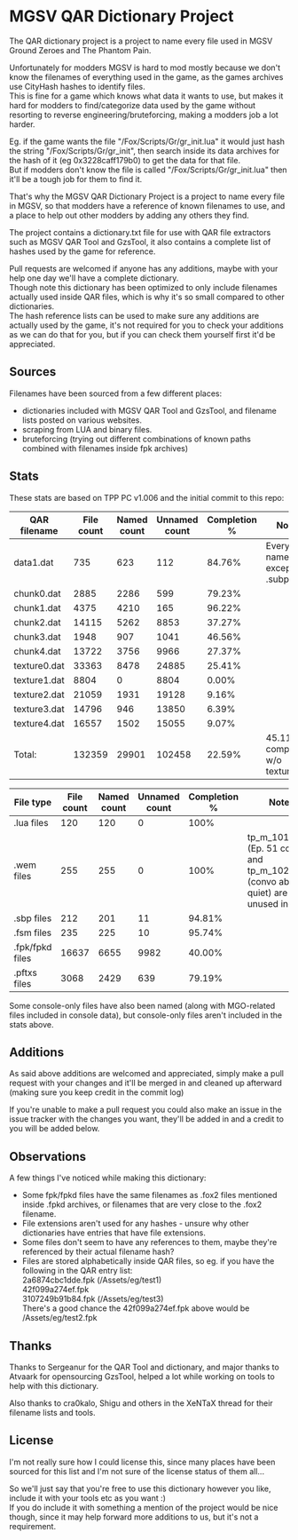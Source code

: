 # MGSV QAR Dictionary Project

The QAR dictionary project is a project to name every file used in MGSV Ground Zeroes and The Phantom Pain.

Unfortunately for modders MGSV is hard to mod mostly because we don't know the filenames of everything used in the game, as the games archives use CityHash hashes to identify files.  
This is fine for a game which knows what data it wants to use, but makes it hard for modders to find/categorize data used by the game without resorting to reverse engineering/bruteforcing, making a modders job a lot harder.

Eg. if the game wants the file "/Fox/Scripts/Gr/gr_init.lua" it would just hash the string "/Fox/Scripts/Gr/gr_init", then search inside its data archives for the hash of it (eg 0x3228caff179b0) to get the data for that file.  
But if modders don't know the file is called "/Fox/Scripts/Gr/gr_init.lua" then it'll be a tough job for them to find it.

That's why the MGSV QAR Dictionary Project is a project to name every file in MGSV, so that modders have a reference of known filenames to use, and a place to help out other modders by adding any others they find.

The project contains a dictionary.txt file for use with QAR file extractors such as MGSV QAR Tool and GzsTool, it also contains a complete list of hashes used by the game for reference.

Pull requests are welcomed if anyone has any additions, maybe with your help one day we'll have a complete dictionary.  
Though note this dictionary has been optimized to only include filenames actually used inside QAR files, which is why it's so small compared to other dictionaries.  
The hash reference lists can be used to make sure any additions are actually used by the game, it's not required for you to check your additions as we can do that for you, but if you can check them yourself first it'd be appreciated.

## Sources
Filenames have been sourced from a few different places:

- dictionaries included with MGSV QAR Tool and GzsTool, and filename lists posted on various websites.
- scraping from LUA and binary files.
- bruteforcing (trying out different combinations of known paths combined with filenames inside fpk archives)

## Stats
These stats are based on TPP PC v1.006 and the initial commit to this repo:

|QAR filename|File count|Named count|Unnamed count|Completion %|Notes|
|---|---|---|---|---|---|
|data1.dat|735|623|112|84.76%|Every file named except .subp files|
|chunk0.dat|2885|2286|599|79.23%||
|chunk1.dat|4375|4210|165|96.22%||
|chunk2.dat|14115|5262|8853|37.27%||
|chunk3.dat|1948|907|1041|46.56%||
|chunk4.dat|13722|3756|9966|27.37%||
|texture0.dat|33363|8478|24885|25.41%||
|texture1.dat|8804|0|8804|0.00%||
|texture2.dat|21059|1931|19128|9.16%||
|texture3.dat|14796|946|13850|6.39%||
|texture4.dat|16557|1502|15055|9.07%||
|Total:|132359|29901|102458|22.59%|45.11% completion w/o textures|

|File type|File count|Named count|Unnamed count|Completion %|Notes|
|---|---|---|---|---|---|
|.lua files|120|120|0|100%||
|.wem files|255|255|0|100%|tp_m_10160_03 (Ep. 51 convo) and tp_m_10260_02 (convo about quiet) are unused ingame|
|.sbp files|212|201|11|94.81%||
|.fsm files|235|225|10|95.74%||
|.fpk/fpkd files|16637|6655|9982|40.00%||
|.pftxs files|3068|2429|639|79.19%||

Some console-only files have also been named (along with MGO-related files included in console data), but console-only files aren't included in the stats above.

## Additions
As said above additions are welcomed and appreciated, simply make a pull request with your changes and it'll be merged in and cleaned up afterward (making sure you keep credit in the commit log)

If you're unable to make a pull request you could also make an issue in the issue tracker with the changes you want, they'll be added in and a credit to you will be added below.

## Observations
A few things I've noticed while making this dictionary:

- Some fpk/fpkd files have the same filenames as .fox2 files mentioned inside .fpkd archives, or filenames that are very close to the .fox2 filename.
- File extensions aren't used for any hashes - unsure why other dictionaries have entries that have file extensions.
- Some files don't seem to have any references to them, maybe they're referenced by their actual filename hash?
- Files are stored alphabetically inside QAR files, so eg. if you have the following in the QAR entry list:  
2a6874cbc1dde.fpk (/Assets/eg/test1)  
42f099a274ef.fpk  
3107249b91b84.fpk (/Assets/eg/test3)  
There's a good chance the 42f099a274ef.fpk above would be /Assets/eg/test2.fpk

## Thanks
Thanks to Sergeanur for the QAR Tool and dictionary, and major thanks to Atvaark for opensourcing GzsTool, helped a lot while working on tools to help with this dictionary.

Also thanks to cra0kalo, Shigu and others in the XeNTaX thread for their filename lists and tools.

## License
I'm not really sure how I could license this, since many places have been sourced for this list and I'm not sure of the license status of them all...

So we'll just say that you're free to use this dictionary however you like, include it with your tools etc as you want :)  
If you do include it with something a mention of the project would be nice though, since it may help forward more additions to us, but it's not a requirement.